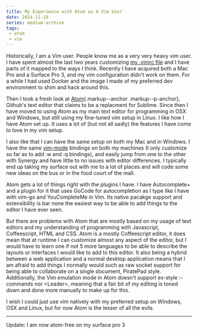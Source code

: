 ```yaml
---
title: My Experience with Atom as A Vim User
date: 2014-11-18
series: medium-archive
tags:
 - atom
 - vim
---
```


Historically, I am a Vim user. People know me as a very very heavy vim
user. I have spent almost the last two years customizing [my .vimrc
file](https://github.com/Xe/dotfiles/blob/master/.vimrc) and I have parts 
of it mapped to the ways I think. Recently I have acquired both a Mac Pro 
and a Surface Pro 3, and my vim configuration didn't work on them. For a 
while I had used Docker and the image I made of my preferred dev 
environment to shim and hack around this.

Then I took a fresh look at [Atom](https://atom.io/){.markup--anchor
.markup--p-anchor}, Github's text editor that claims to be a replacment
for Sublime. Since then I have moved to using Atom as my main text
editor for programming in OSX and Windows, but still using my fine-tuned
vim setup in Linux. I like how I have Atom set up. It uses a lot of (but
not all sadly) the features I have come to love in my vim setup.

I also like that I can have the same setup on both my Mac and in
Windows. I have the same
[vim-mode](https://github.com/atom/vim-mode) bindings on both my machines 
(I only customize so far as to add :w and :q bindings), and easily jump 
from one to the other with Synergy and have little to no issues with 
editor differences. I typically end up taking my surface out with me to
a lot of places and will code some new ideas on the bus or in the food 
court of the mall.

Atom gets a lot of things right with the plugins I have. I have
Autocomplete+ and a plugin for it that uses GoCode for autocompletion as
I type like I have with vim-go and YouCompleteMe in Vim. Its native
pacakge support and extensibility is bar none the easiest way to be able
to add things to the editor I have ever seen.

But there are problems with Atom that are mostly based on my usage of
text editors and my understanding of programming with Javascript,
Coffeescript, HTML and CSS. Atom is a mostly Coffeescript editor, it
does mean that at runtime I can customize almost any aspect of the
editor, but I would have to learn one if not 5 more languages to be able
to describe the layouts or interfaces I would like to add to this
editor. It also being a hybrid between a web application and a normal
desktop application means that I am afraid to add things I normally
would such as raw socket support for being able to collaborate on a
single document, PiratePad style. Additionally, the Vim emulation mode
in Atom doesn't support ex-style :-commands nor \<Leader\>, meaning that
a fair bit of my editing is toned down and done more manually to make up
for this.

I wish I could just use vim natively with my preferred setup on Windows,
OSX and Linux, but for now Atom is the lesser of all the evils.

---

Update: I am now atom-free on my surface pro 3
